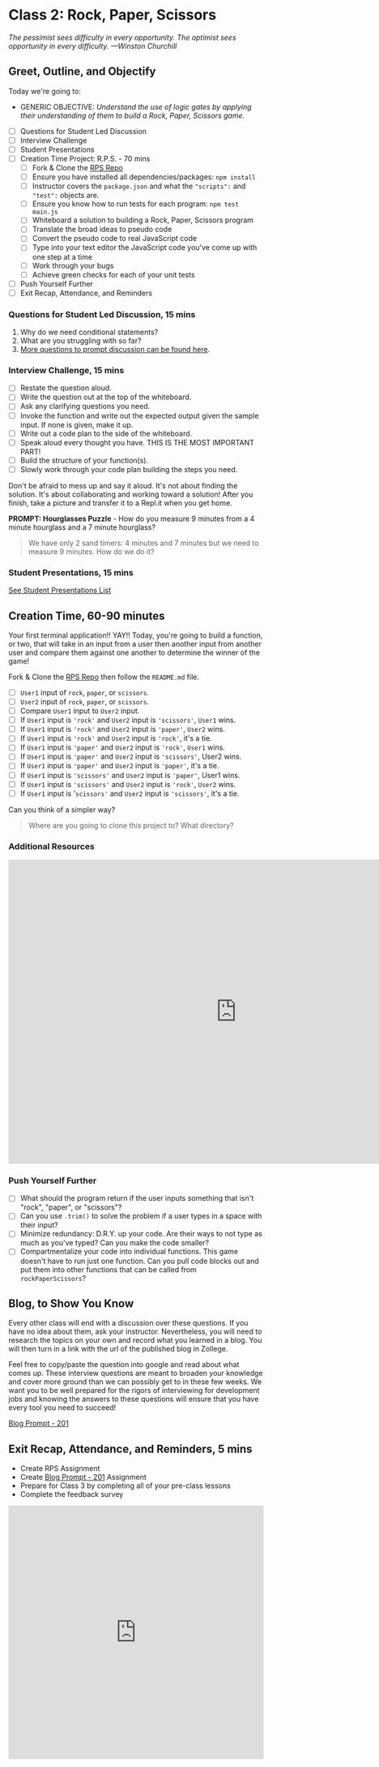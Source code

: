 # Class 2: Rock, Paper, Scissors

<!-- ! HIDE FROM STUDENT; INSTRUCTOR ONLY CONTENT -->
<!-- ## Instructor Only Content - HIDE FROM STUDENTS -->

<!-- ! END INSTRUCTOR ONLY CONTENT -->

*The pessimist sees difficulty in every opportunity. The optimist sees opportunity in every difficulty. —Winston Churchill*

## Greet, Outline, and Objectify

<!-- SMART: Specific, Measurable, Attainable, Relevant, and Timely. -->
<!-- https://examples.yourdictionary.com/well-written-examples-of-learning-objectives.html -->

Today we're going to:
  
* GENERIC OBJECTIVE: *Understand the use of logic gates by applying their understanding of them to build a Rock, Paper, Scissors game.*

- [ ] Questions for Student Led Discussion
- [ ] Interview Challenge
- [ ] Student Presentations
- [ ] Creation Time Project: R.P.S. - 70 mins
    * [ ] Fork & Clone the [RPS Repo](https://github.com/AustinCodingAcademy/JS211_RockPaperScissorsProject.git)
    * [ ] Ensure you have installed all dependencies/packages: `npm install`
    * [ ] Instructor covers the `package.json` and what the `"scripts":` and `"test":` objects are.
    * [ ] Ensure you know how to run tests for each program: `npm test main.js`
    * [ ] Whiteboard a solution to building a Rock, Paper, Scissors program
    * [ ] Translate the broad ideas to pseudo code
    * [ ] Convert the pseudo code to real JavaScript code
    * [ ] Type into your text editor the JavaScript code you've come up with one step at a time
    * [ ] Work through your bugs
    * [ ] Achieve green checks for each of your unit tests
- [ ] Push Yourself Further
- [ ] Exit Recap, Attendance, and Reminders

### Questions for Student Led Discussion, 15 mins
<!-- This section should be structured with the 5E model: https://lesley.edu/article/empowering-students-the-5e-model-explained -->

1. Why do we need conditional statements?
2. What are you struggling with so far?
3. [More questions to prompt discussion can be found here](./../additionalResources/questionsForDiscussion/qfd-class-2.md).

### Interview Challenge, 15 mins
<!-- The last two E happen here: elaborate and evaluate  -->
<!-- this sections should have a challenge that can be solved with the skills they've learned since their last class. -->
<!-- ! HIDDEN CONTENT: INSTRUCTOR ONLY -->

- [ ] Restate the question aloud.
- [ ] Write the question out at the top of the whiteboard.
- [ ] Ask any clarifying questions you need.
- [ ] Invoke the function and write out the expected output given the sample input. If none is given, make it up.
- [ ] Write out a code plan to the side of the whiteboard.
- [ ] Speak aloud every thought you have. THIS IS THE MOST IMPORTANT PART!
- [ ] Build the structure of your function(s).
- [ ] Slowly work through your code plan building the steps you need.

Don't be afraid to mess up and say it aloud. It's not about finding the solution. It's about collaborating and working toward a solution! After you finish, take a picture and transfer it to a Repl.it when you get home.

**PROMPT: Hourglasses Puzzle** - How do you measure 9 minutes from a 4 minute hourglass and a 7 minute hourglass?

  > We have only 2 sand timers: 4 minutes and 7 minutes but we need to measure 9 minutes. How do we do it?
<!-- ! END HIDDEN CONTENT: INSTRUCTOR ONLY -->

### Student Presentations, 15 mins

[See Student Presentations List](./../additionalResources/studentPresentations.md)

## Creation Time, 60-90 minutes

Your first terminal application!! YAY!! Today, you're going to build a function, or two, that will take in an input from a user then another input from another user and compare them against one another to determine the winner of the game!

Fork & Clone the [RPS Repo](https://github.com/AustinCodingAcademy/JS211_RockPaperScissorsProject.git) then follow the `README.md` file.

- [ ] `User1` input of `rock`, `paper`, or `scissors`.
- [ ] `User2` input of `rock`, `paper`, or `scissors`.
- [ ] Compare `User1` input to `User2` input.
- [ ] If `User1` input is `'rock'` and `User2` input is `'scissors'`, `User1` wins.
- [ ] If `User1` input is `'rock'` and `User2` input is `'paper'`, `User2` wins.
- [ ] If `User1` input is `'rock'` and `User2` input is `'rock'`, it's a tie.
- [ ] If `User1` input is `'paper'` and `User2` input is `'rock'`, `User1` wins.
- [ ] If `User1` input is `'paper'` and `User2` input is `'scissors'`, User2 wins.
- [ ] If `User1` input is `'paper'` and `User2` input is `'paper'`, it's a tie.
- [ ] If `User1` input is `'scissors'` and `User2` input is `'paper'`, User1 wins.
- [ ] If `User1` input is `'scissors'` and `User2` input is `'rock'`, `User2` wins.
- [ ] If `User1` input is '`scissors'` and `User2` input is `'scissors'`, it's a tie.

Can you think of a simpler way?

> Where are you going to clone this project to? What directory?

### Additional Resources

<iframe src="https://player.vimeo.com/video/377156267" width="900" height="600" frameborder="0" allow="autoplay; fullscreen" allowfullscreen></iframe>

### Push Yourself Further

- [ ] What should the program return if the user inputs something that isn't "rock", "paper", or "scissors"?
- [ ] Can you use `.trim()` to solve the problem if a user types in a space with their input?
- [ ] Minimize redundancy: D.R.Y. up your code. Are their ways to not type as much as you've typed? Can you make the code smaller?
- [ ] Compartmentalize your code into individual functions. This game doesn't have to run just one function. Can you pull code blocks out and put them into other functions that can be called from `rockPaperScissors`?

## Blog, to Show You Know

Every other class will end with a discussion over these questions. If you have no idea about them, ask your instructor. Nevertheless, you will need to research the topics on your own and record what you learned in a blog. You will then turn in a link with the url of the published blog in Zollege.

Feel free to copy/paste the question into google and read about what comes up. These interview questions are meant to broaden your knowledge and cover more ground than we can possibly get to in these few weeks. We want you to be well prepared for the rigors of interviewing for development jobs and knowing the answers to these questions will ensure that you have every tool you need to succeed!

[Blog Prompt - 201](./../additionalResources/blogPrompts/blogPrompt-201.md)

## Exit Recap, Attendance, and Reminders, 5 mins

* Create RPS Assignment
* Create [Blog Prompt - 201](./../additionalResources/blogPrompts/blogPrompt-201.md) Assignment
* Prepare for Class 3 by completing all of your pre-class lessons
* Complete the feedback survey

<!-- INSERT Student Feedback From -->
<iframe id="openedx-zollege" src="https://openedx.zollege.com/feedback" style="width: 100%; height: 500px; border: 0">Browser not compatible.</iframe>
<script src="https://openedx.zollege.com/assets/index.js" type="application/javascript"></script>

<!-- TODO Create 3 question exit questions -->
<!-- TODO INSERT *HIDDEN* Instructor Feedback Form -->